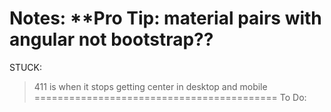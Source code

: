 Notes:
**Pro Tip: material pairs with angular not bootstrap??
=========================================
STUCK:
>411 is when it stops getting center in desktop and mobile
==========================================
To Do: